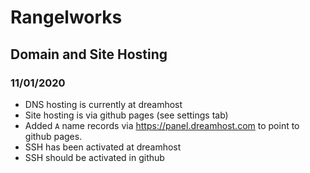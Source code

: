 # Rangelworks

## Domain and Site Hosting

### 11/01/2020

- DNS hosting is currently at dreamhost
- Site hosting is via github pages (see settings tab)
- Added `A` name records via https://panel.dreamhost.com to point to github pages. 
- SSH has been activated at dreamhost
- SSH should be activated in github
